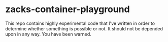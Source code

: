 # zacks-container-playground

This repo contains highly experimental code that I've written in order to determine whether something is possible or not. It should not be depended upon in any way. You have been warned.
